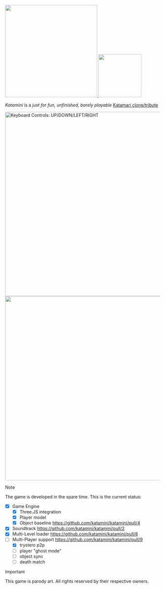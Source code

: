 <a href="https://katamini.club" target="_blank">
  <img src="https://github.com/user-attachments/assets/b07839ee-57c9-4474-853a-d6841f2bc148" width=300 />
</a>
<a href="https://katamini.club/" target="_blank">
  <img src="https://github.com/user-attachments/assets/1f445820-77b1-4d44-bfc2-5bd09400299a" width=140 />
</a>

<br>

*Katamini* is a _just for fun, unfinished, barely playable_ [Katamari clone/tribute](https://archive.org/details/KatamariFortissimoDamacy/)


<!-- ![Katamini_demo-ezgif com-optimize](https://github.com/user-attachments/assets/0d210305-74e0-473b-96fa-d77987593c8e) -->
<a href="https://katamini.club" target="_blank">
  <img src="https://github.com/user-attachments/assets/579cd538-4ed4-4302-9d59-eccd833d0f21" width=600 alt="Keyboard Controls: UP/DOWN/LEFT/RIGHT" />
</a>
<br>
<a href="https://katamini.club" target="_blank">
  <img src="https://github.com/user-attachments/assets/c5fe2ad9-bfee-4e3e-b283-8768a11c2f6a" width=600 />
</a>

> [!NOTE]
> The game is developed in the spare time. This is the current status:
> - [x] Game Engine
>   - [x] Three.JS integration
>   - [x] Player model
>   - [x] Object baseline https://github.com/katamini/katamini/pull/4
> - [x] Soundtrack https://github.com/katamini/katamini/pull/2 
> - [x] Multi-Level loader https://github.com/katamini/katamini/pull/8
> - [ ] Multi-Player support https://github.com/katamini/katamini/pull/9
>   - [x] trystero p2p
>   - [ ] player "ghost mode"
>   - [ ] object sync
>   - [ ] death match

> [!IMPORTANT]  
> This game is parody art. All rights reserved by their respective owners.
